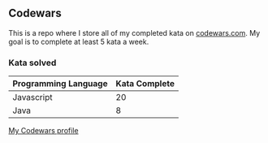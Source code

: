 ## Codewars

This is a repo where I store all of my completed kata on [codewars.com](https://www.codewars.com). My goal is to complete at least 5 kata a week.

### Kata solved



| Programming Language   | Kata Complete  |
|:-------|:-------------|
| Javascript   | 20      |
| Java   | 8  |

[My Codewars profile](https://www.codewars.com/users/torystosse)
